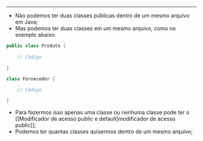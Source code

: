 ___
- Não podemos ter duas classes públicas dentro de um mesmo arquivo em Java;
- Mas podemos ter duas classes em um mesmo arquivo, como no exemplo abaixo:
```java
public class Produto {
	
	// Código
	
}

class Fornecedor {

	// Código

}
```
- Para fazermos isso apenas uma classe ou nenhuma classe pode ter o [[Modificador de acesso public e default|modificador de acesso public]];
- Podemos ter quantas classes quisermos dentro de um mesmo arquivo;
